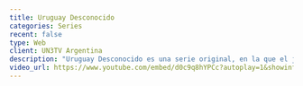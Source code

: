 ```yaml
---
title: Uruguay Desconocido
categories: Series
recent: false
type: Web
client: UN3TV Argentina
description: "Uruguay Desconocido es una serie original, en la que el joven periodista Mateo Tapino intenta producir un programa periodístico transgresor, acompañado de Rober, el hijo del dueño del canal. El ímpetu y la ambición de Mateo chocarán con su falta de experiencia y su torpe capacidad de relacionamiento."
video_url: https://www.youtube.com/embed/d0c9q8hYPCc?autoplay=1&showinfo=0&rel=0
---
```

